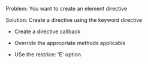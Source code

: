 Problem: You want to create an element directive

Solution: Create a directive using the keyword directive

- Create a directive callback

- Override the appropriate methods applicable

- USe the restrice: 'E' option

